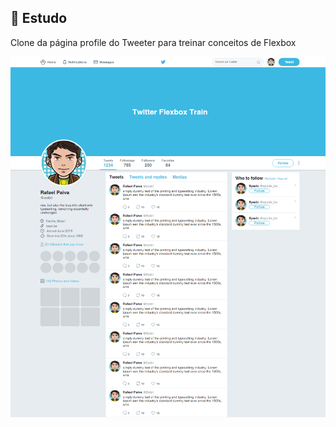 ## 📝 Estudo

<p>Clone da página profile do Tweeter para treinar conceitos de Flexbox</p>

<img src="/.github/profile.png"/>

